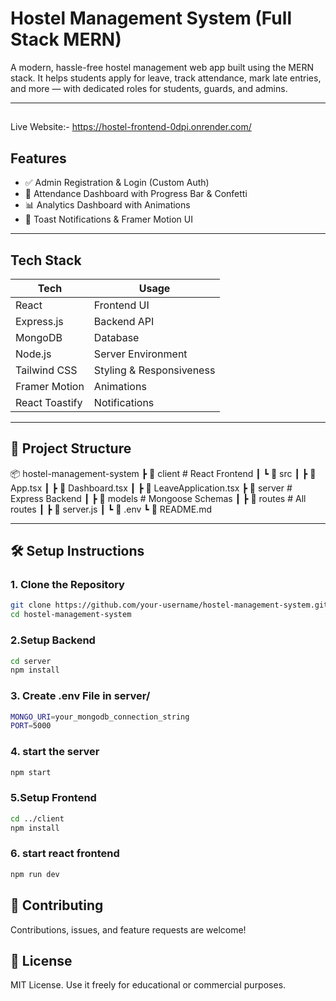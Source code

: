 # Hostel Management System (Full Stack MERN)

A modern, hassle-free hostel management web app built using the MERN stack. It helps students apply for leave, track attendance, mark late entries, and more — with dedicated roles for students, guards, and admins.

---

##
Live Website:- https://hostel-frontend-0dpi.onrender.com/


##  Features

- ✅ Admin Registration & Login (Custom Auth)
- 📅 Attendance Dashboard with Progress Bar & Confetti
- 📊 Analytics Dashboard with Animations
- 💬 Toast Notifications & Framer Motion UI

---

##  Tech Stack

| Tech         | Usage                   |
|--------------|-------------------------|
| React        | Frontend UI             |
| Express.js   | Backend API             |
| MongoDB      | Database                |
| Node.js      | Server Environment      |
| Tailwind CSS | Styling & Responsiveness|
| Framer Motion| Animations              |
| React Toastify | Notifications         |

---

## 📁 Project Structure
📦 hostel-management-system
┣ 📁 client # React Frontend
┃ ┗ 📁 src
┃ ┣ 📄 App.tsx
┃ ┣ 📄 Dashboard.tsx
┃ ┣ 📄 LeaveApplication.tsx
┣ 📁 server # Express Backend
┃ ┣ 📁 models # Mongoose Schemas
┃ ┣ 📁 routes # All routes
┃ ┣ 📄 server.js
┃ ┗ 📄 .env
┗ 📄 README.md


---

## 🛠️ Setup Instructions

### 1. Clone the Repository

```bash
git clone https://github.com/your-username/hostel-management-system.git
cd hostel-management-system
```
### 2.Setup Backend
```bash
cd server
npm install
```

### 3. Create .env File in server/
```bash
MONGO_URI=your_mongodb_connection_string
PORT=5000
```
### 4. start the server 
```bash
npm start
```

### 5.Setup Frontend
```bash
cd ../client
npm install
```

### 6. start react frontend
```bash
npm run dev
```


## 🙌 Contributing
Contributions, issues, and feature requests are welcome!


## 📜 License
MIT License. Use it freely for educational or commercial purposes.







